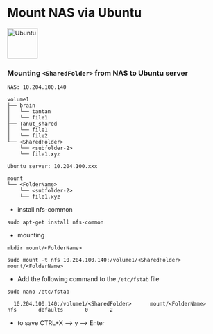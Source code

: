 # Mount NAS via Ubuntu

<img src="https://seeklogo.com/images/U/ubuntu-logo-8FDEC6A07B-seeklogo.com.png" alt="Ubuntu" width="70"/>

### Mounting `<SharedFolder>` from NAS to Ubuntu server

```
NAS: 10.204.100.140

volume1
├── brain
│   └── tantan
│   └── file1
├── Tanut_shared
│   └── file1
│   └── file2
└── <SharedFolder>
    └── <subfolder-2>
    └── file1.xyz
```

```
Ubuntu server: 10.204.100.xxx

mount
└── <FolderName>
    └── <subfolder-2>
    └── file1.xyz
```

- install nfs-common

```console
sudo apt-get install nfs-common
```
- mounting
```console
mkdir mount/<FolderName>
```
```console
sudo mount -t nfs 10.204.100.140:/volume1/<SharedFolder> mount/<FolderName>
```
- Add the following command to the `/etc/fstab` file
```console
sudo nano /etc/fstab
```
```console
  10.204.100.140:/volume1/<SharedFolder>      mount/<FolderName>       nfs       defaults       0       2
```
- to save CTRL+X -->  y --> Enter
